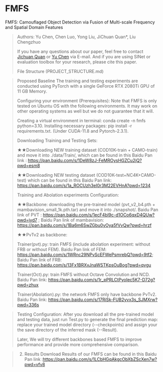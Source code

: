 # FMFS
FMFS: Camouflaged Object Detection via Fusion of Multi-scale Frequency and Spatial Domain Features

> Authors:
Yu Chen, Chen Luo, Yong Liu, JiChuan Quan*, Liu Chengzhuo
> 
> If you have any questions about our paper, feel free to contact [Jichuan Quan](qjch_cn@sina.com) 
or [Yu Chen](924715648@qq.com) via E-mail. And if you are using SINet or evaluation toolbox for your research, please cite this paper.
>
>File Structure (PROJECT_STRUCTURE.md)

> Proposed Baseline
The training and testing experiments are conducted using PyTorch with a single GeForce RTX 2080Ti GPU of 11 GB Memory.
>
>Configuring your environment (Prerequisites):
Note that FMFS is only tested on Ubuntu OS with the following environments. It may work on other operating systems as well but we do not guarantee that it will.
>
>Creating a virtual environment in terminal: conda create -n fmfs python=3.10.
>Installing necessary packages: pip install -r requirements.txt. (Under CUDA-11.8 and Pytorch-2.3.1).
>
>Downloading Training and Testing Sets:
>
>★★Downloading NEW training dataset (COD10K-train + CAMO-train) and move it into ./data/Train/, which can be found in this Baidu Pan link : https://pan.baidu.com/s/1DeW8zJ-FeMROysHGZCu2jQ?pwd=esm8


>
>★★Downloading NEW testing dataset (COD10K-test+NC4K+CAMO-test) which can be found in this Baidu Pan link: https://pan.baidu.com/s/1a_ROCUzh3eI0r3M22EVHnA?pwd=1234
> 
> Training and Abolation experiments Configuration:
> 
>★★Backbone: downloading the pre-trained model (pvt_v2_b4.pth + mambavision_small_1k.pth.tar) and move it into ./snapshot/. Baidu Pan link of PVT : https://pan.baidu.com/s/1ecF4bl9c-d1OCo6qxD4QUw?pwd=jyd7 ;
>Baidu Pan link of mambavision: https://pan.baidu.com/s/1Ba6m6SwZGbu0yOya5fVvQw?pwd=hrzf 
> 
>★★PvTv2 as backbone:
> 
>Trainer(pvt).py: train FMFS (include abolation experiment: without FRB or without FEM).
>Baidu Pan link of FEM: https://pan.baidu.com/s/1WRnc29NPvScEFWePsmrebQ?pwd=9tf2;
>Baidu Pan link of FRB: https://pan.baidu.com/s/13Fx1BRXvJnaWSTKpsOuBog?pwd=qvgu
>
>Trainer(Oct).py: train FMFS without Octave Convolution and NCD. Baidu Pan link: https://pan.baidu.com/s/1r_pPRLCtPyoIec5K7-D72g?pwd=zhux
>
>Trainer(Abolation).py: the network FMFS only have backbone PvTv2. Baidu Pan link: https://pan.baidu.com/s/17RiSk-FUB2yvx3s_SJMXrw?pwd=336s

>Testing Configuration:
>After you download all the pre-trained model and testing data, just run Test.py to generate the final prediction map: replace your trained model directory (--checkpoints) and assign your the save directory of the inferred mask (--Result).
>
>Later, We will try different backbones based FMFS to improve performance and provide more comprehensive comparison.
>

>2. Results Download
>Results of our FMFS can be found in this Baidu Pan link :https://pan.baidu.com/s/1LCbHGqAkgcObXbZScXen7w?pwd=vfv8
